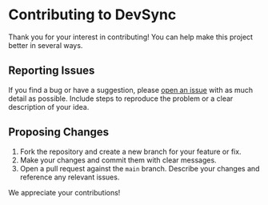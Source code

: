 # Contributing to DevSync

Thank you for your interest in contributing! You can help make this project better in several ways.

## Reporting Issues

If you find a bug or have a suggestion, please [open an issue](https://github.com/votre-utilisateur/devsync/issues) with as much detail as possible. Include steps to reproduce the problem or a clear description of your idea.

## Proposing Changes

1. Fork the repository and create a new branch for your feature or fix.
2. Make your changes and commit them with clear messages.
3. Open a pull request against the `main` branch. Describe your changes and reference any relevant issues.

We appreciate your contributions!
